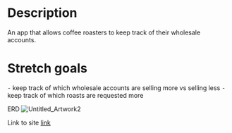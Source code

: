 # Description
An app that allows coffee roasters to keep track of their wholesale accounts.

# Stretch goals
⁃ keep track of which wholesale accounts are selling more vs selling less
⁃ keep track of which roasts are requested more

ERD
![Untitled_Artwork2](https://media.git.generalassemb.ly/user/36739/files/543b5500-ba4f-11ec-8961-202cd8858415)

Link to site
[link](https://cjlamborn.github.io/roaster-wholesale-app-client/)
